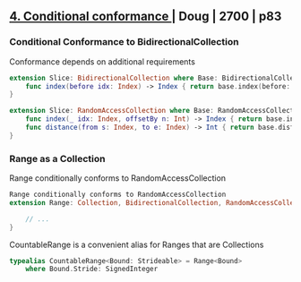 

## [4. Conditional conformance ](4-conditional-conformance.md)| Doug | 2700 | p83


### Conditional Conformance to BidirectionalCollection

Conformance depends on additional requirements

```swift
extension Slice: BidirectionalCollection where Base: BidirectionalCollection {  
    func index(before idx: Index) -> Index { return base.index(before: idx) } 
}

extension Slice: RandomAccessCollection where Base: RandomAccessCollection {
    func index(_ idx: Index, offsetBy n: Int) -> Index { return base.index(idx, offsetBy: n) }
    func distance(from s: Index, to e: Index) -> Int { return base.distance(from: s, to: e) }
}

```

### Range as a Collection

Range conditionally conforms to RandomAccessCollection

```swift
Range conditionally conforms to RandomAccessCollection
extension Range: Collection, BidirectionalCollection, RandomAccessCollection        where Bound: Strideable, Bound.Stride: SignedInteger {

    // ...
} 
```

CountableRange is a convenient alias for Ranges that are Collections

```swift
typealias CountableRange<Bound: Strideable> = Range<Bound>
    where Bound.Stride: SignedInteger
```

